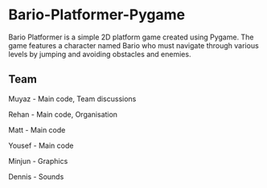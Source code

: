 # Bario-Platformer-Pygame
Bario Platformer is a simple 2D platform game created using Pygame. The game features a character named Bario who must navigate through various levels by jumping and avoiding obstacles and enemies.

## Team
Muyaz - Main code, Team discussions

Rehan - Main code, Organisation

Matt - Main code

Yousef - Main code

Minjun - Graphics

Dennis - Sounds

